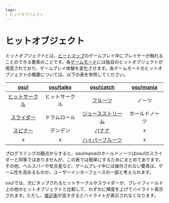 ```yaml
---
tags:
- ヒットオブジェクト
---
```


<!-- TODO: should also have articles for each hit object -->

<!-- TODO: other games modes? =( -->

# ヒットオブジェクト

*ヒットオブジェクト*とは、[ビートマップ](/wiki/Beatmap)のゲームプレイ中にプレイヤーが触れることのできる要素のことです。各[ゲームモード](/wiki/Game_mode)には独自のヒットオブジェクトが用意されており、ゲームプレイ体験を変化させます。各ゲームモードのヒットオブジェクトの概要については、以下の表を参照してください。

| [osu!](/wiki/Game_mode/osu!) | [osu!taiko](/wiki/Game_mode/osu!taiko) | [osu!catch](/wiki/Game_mode/osu!catch) | [osu!mania](/wiki/Game_mode/osu!mania) |
| :-: | :-: | :-: | :-: |
| [ヒットサークル](/wiki/Hit_object/Hit_circle) | ヒットサークル | [フルーツ](/wiki/Hit_object/Fruit) | ノーツ |
| [スライダー](/wiki/Hit_object/Slider) | ドラムロール | [ジュースストリーム](/wiki/Hit_object/Juice_stream) | ホールドノーツ |
| [スピナー](/wiki/Hit_object/Spinner) | デンデン | [バナナ](/wiki/Hit_object/Banana) | x |
| x | x | [ハイパーフルーツ](/wiki/Hit_object/Hyperfruit) | x |

プログラミングの観点からすると、osu!maniaのホールドノーツはosu!のスライダーと同等ではありませんが、この表では簡単にするためにまとめてあります。その他、ヘルスバーや気合星など、ゲームプレイ中には操作されない要素は、ゲーム性を高めるものか、ユーザーインターフェースの一部と考えられます。

osu!では、次にタップされるヒットサークルやスライダーが、プレイフィールド上の他のヒットオブジェクトと比較して、わずかに輝度を上げてハイライト表示されます。ただし、[接近率](/wiki/Beatmapping/Approach_rate)が高すぎるとハイライトが表示されなくなります。

<!-- TODO: Add links to other articles when they're available -->
